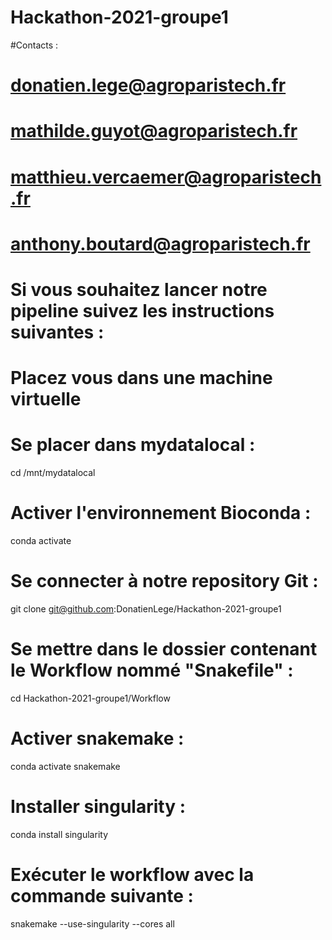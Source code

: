 # Hackathon-2021-groupe1

#Contacts : 

# donatien.lege@agroparistech.fr
# mathilde.guyot@agroparistech.fr
# matthieu.vercaemer@agroparistech.fr
# anthony.boutard@agroparistech.fr

# Si vous souhaitez lancer notre pipeline suivez les instructions suivantes :

# Placez vous dans une machine virtuelle 

# Se placer dans mydatalocal :
cd /mnt/mydatalocal

# Activer l'environnement Bioconda :
conda activate 

# Se connecter à notre repository Git : 
git clone git@github.com:DonatienLege/Hackathon-2021-groupe1

# Se mettre dans le dossier contenant le Workflow nommé "Snakefile" : 
cd Hackathon-2021-groupe1/Workflow

# Activer snakemake : 
conda activate snakemake

# Installer singularity : 
conda install singularity

# Exécuter le workflow avec la commande suivante : 
snakemake --use-singularity --cores all

